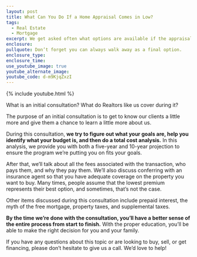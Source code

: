 ```yaml
---
layout: post
title: What Can You Do If a Home Appraisal Comes in Low?
tags:
  - Real Estate
  - Mortgage
excerpt: We get asked often what options are available if the appraisal for a home comes in low. There are actually a few things we can do to remedy that situation.
enclosure:
pullquote: Don’t forget you can always walk away as a final option.
enclosure_type:
enclosure_time:
use_youtube_image: true
youtube_alternate_image:
youtube_code: d-m9KjqZxzI
---
```



{% include youtube.html %}

What is an initial consultation? What do Realtors like us cover during it?

The purpose of an initial consultation is to get to know our clients a little more and give them a chance to learn a little more about us.

During this consultation, **we try to figure out what your goals are, help you identify what your budget is, and then do a total cost analysis.** In this analysis, we provide you with both a five-year and 10-year projection to ensure the program we’re putting you on fits your goals.

After that, we’ll talk about all the fees associated with the transaction, who pays them, and why they pay them. We’ll also discuss conferring with an insurance agent so that you have adequate coverage on the property you want to buy. Many times, people assume that the lowest premium represents their best option, and sometimes, that’s not the case.

Other items discussed during this consultation include prepaid interest, the myth of the free mortgage, property taxes, and supplemental taxes.

**By the time we’re done with the consultation, you’ll have a better sense of the entire process from start to finish.** With the proper education, you’ll be able to make the right decision for you and your family.

If you have any questions about this topic or are looking to buy, sell, or get financing, please don’t hesitate to give us a call. We’d love to help!